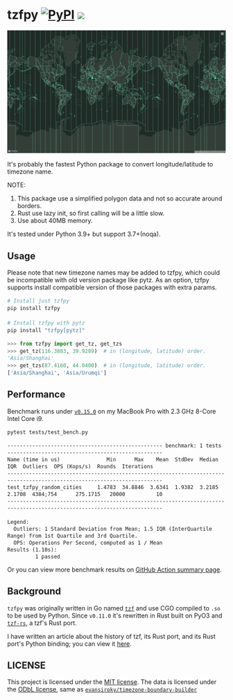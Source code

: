 # tzfpy [![PyPI](https://img.shields.io/pypi/v/tzfpy)](https://pypi.org/project/tzfpy/) [![](https://img.shields.io/pypi/wheel/tzfpy.svg)](https://pypi.org/project/tzfpy/)

![](https://github.com/ringsaturn/tzf/blob/gh-pages/docs/tzf-social-media.png?raw=true)

It's probably the fastest Python package to convert longitude/latitude to
timezone name.

NOTE:

1. This package use a simplified polygon data and not so accurate around
   borders.
2. Rust use lazy init, so first calling will be a little slow.
3. Use about 40MB memory.

It's tested under Python 3.9+ but support 3.7+(noqa).

## Usage

Please note that new timezone names may be added to tzfpy, which could be
incompatible with old version package like pytz. As an option, tzfpy supports
install compatible version of those packages with extra params.

```bash
# Install just tzfpy
pip install tzfpy

# Install tzfpy with pytz
pip install "tzfpy[pytz]"
```

```python
>>> from tzfpy import get_tz, get_tzs
>>> get_tz(116.3883, 39.9289)  # in (longitude, latitude) order.
'Asia/Shanghai'
>>> get_tzs(87.4160, 44.0400)  # in (longitude, latitude) order.
['Asia/Shanghai', 'Asia/Urumqi']
```

## Performance

Benchmark runs under
[`v0.15.0`](https://github.com/ringsaturn/tzfpy/releases/tag/v0.15.0) on my
MacBook Pro with 2.3 GHz 8-Core Intel Core i9.

```bash
pytest tests/test_bench.py
```

```
-------------------------------------------------- benchmark: 1 tests --------------------------------------------------
Name (time in us)               Min      Max    Mean  StdDev  Median     IQR  Outliers  OPS (Kops/s)  Rounds  Iterations
------------------------------------------------------------------------------------------------------------------------
test_tzfpy_random_cities     1.4783  34.8846  3.6341  1.9382  3.2185  2.1708  4384;754      275.1715   20000          10
------------------------------------------------------------------------------------------------------------------------

Legend:
  Outliers: 1 Standard Deviation from Mean; 1.5 IQR (InterQuartile Range) from 1st Quartile and 3rd Quartile.
  OPS: Operations Per Second, computed as 1 / Mean
Results (1.10s):
         1 passed
```

Or you can view more benchmark results on
[GitHub Action summary page](https://github.com/ringsaturn/tzfpy/actions/workflows/Test.yml).

## Background

`tzfpy` was originally written in Go named [`tzf`][tzf] and use CGO compiled to
`.so` to be used by Python. Since `v0.11.0` it's rewritten in Rust built on PyO3
and [`tzf-rs`][tzf-rs], a tzf's Rust port.

I have written an article about the history of tzf, its Rust port, and its Rust
port's Python binding; you can view it
[here](https://blog.ringsaturn.me/en/posts/2023-01-31-history-of-tzf/).

[tzf]: https://github.com/ringsaturn/tzf
[tzf-rs]: https://github.com/ringsaturn/tzf-rs

## LICENSE

This project is licensed under the [MIT license](./LICENSE). The data is
licensed under the
[ODbL license](https://github.com/ringsaturn/tzf-rel/blob/main/LICENSE), same as
[`evansiroky/timezone-boundary-builder`](https://github.com/evansiroky/timezone-boundary-builder)
